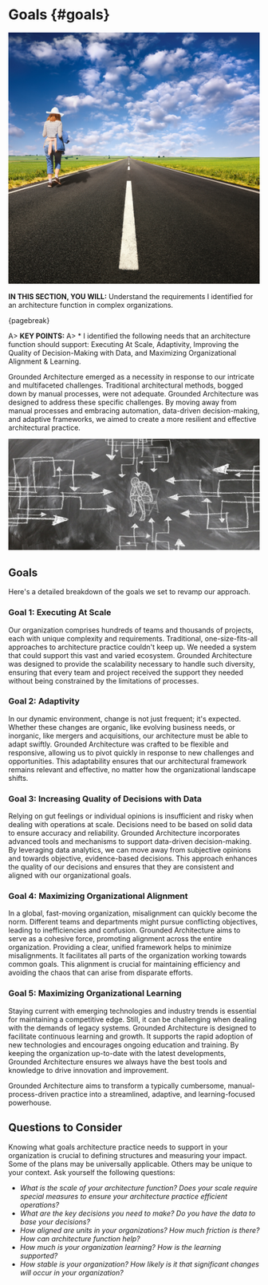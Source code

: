 

# Goals {#goals}

![image by istock](assets/images/arch/iStock-462294849.jpg)

**IN THIS SECTION, YOU WILL:** Understand the requirements I identified for an architecture function in complex organizations.

{pagebreak}

A> **KEY POINTS:**
A> * I identified the following needs that an architecture function should support: Executing At Scale, Adaptivity, Improving the Quality of Decision-Making with Data, and Maximizing Organizational Alignment & Learning.

Grounded Architecture emerged as a necessity in response to our intricate and multifaceted challenges. Traditional architectural methods, bogged down by manual processes, were not adequate. Grounded Architecture was designed to address these specific challenges. By moving away from manual processes and embracing automation, data-driven decision-making, and adaptive frameworks, we aimed to create a more resilient and effective architectural practice. 

![image by gerd altmann from pixabay](assets/images/stress-gc7a712a2f_1920.jpg)

## Goals

Here's a detailed breakdown of the goals we set to revamp our approach.

### Goal 1: Executing At Scale
Our organization comprises hundreds of teams and thousands of projects, each with unique complexity and requirements. Traditional, one-size-fits-all approaches to architecture practice couldn't keep up. We needed a system that could support this vast and varied ecosystem. Grounded Architecture was designed to provide the scalability necessary to handle such diversity, ensuring that every team and project received the support they needed without being constrained by the limitations of processes.

### Goal 2: Adaptivity
In our dynamic environment, change is not just frequent; it's expected. Whether these changes are organic, like evolving business needs, or inorganic, like mergers and acquisitions, our architecture must be able to adapt swiftly. Grounded Architecture was crafted to be flexible and responsive, allowing us to pivot quickly in response to new challenges and opportunities. This adaptability ensures that our architectural framework remains relevant and effective, no matter how the organizational landscape shifts.

### Goal 3: Increasing Quality of Decisions with Data
Relying on gut feelings or individual opinions is insufficient and risky when dealing with operations at scale. Decisions need to be based on solid data to ensure accuracy and reliability. Grounded Architecture incorporates advanced tools and mechanisms to support data-driven decision-making. By leveraging data analytics, we can move away from subjective opinions and towards objective, evidence-based decisions. This approach enhances the quality of our decisions and ensures that they are consistent and aligned with our organizational goals.

### Goal 4: Maximizing Organizational Alignment
In a global, fast-moving organization, misalignment can quickly become the norm. Different teams and departments might pursue conflicting objectives, leading to inefficiencies and confusion. Grounded Architecture aims to serve as a cohesive force, promoting alignment across the entire organization. Providing a clear, unified framework helps to minimize misalignments. It facilitates all parts of the organization working towards common goals. This alignment is crucial for maintaining efficiency and avoiding the chaos that can arise from disparate efforts.

### Goal 5: Maximizing Organizational Learning
Staying current with emerging technologies and industry trends is essential for maintaining a competitive edge. Still, it can be challenging when dealing with the demands of legacy systems. Grounded Architecture is designed to facilitate continuous learning and growth. It supports the rapid adoption of new technologies and encourages ongoing education and training. By keeping the organization up-to-date with the latest developments, Grounded Architecture ensures we always have the best tools and knowledge to drive innovation and improvement.

Grounded Architecture aims to transform a typically cumbersome, manual-process-driven practice into a streamlined, adaptive, and learning-focused powerhouse. 

## Questions to Consider

Knowing what goals architecture practice needs to support in your organization is crucial to defining structures and measuring your impact. Some of the plans may be universally applicable. Others may be unique to your context. Ask yourself the following questions:

* *What is the scale of your architecture function? Does your scale require special measures to ensure your architecture practice efficient operations?*
* *What are the key decisions you need to make? Do you have the data to base your decisions?*
* *How aligned are units in your organizations? How much friction is there? How can architecture function help?*
* *How much is your organization learning? How is the learning supported?*
* *How stable is your organization? How likely is it that significant changes will occur in your organization?* 
